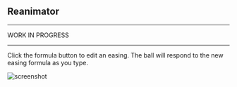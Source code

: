 ## Reanimator

___
WORK IN PROGRESS  
___

Click the formula button to edit an easing. The ball will respond to the new
easing formula as you type.

![screenshot](http://anguscroll.com/reanimator/resources/screenshot.png)
